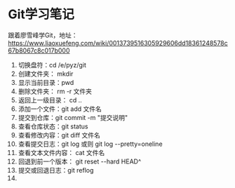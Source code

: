 # Git学习笔记

跟着廖雪峰学Git，地址：https://www.liaoxuefeng.com/wiki/0013739516305929606dd18361248578c67b8067c8c017b000

1. 切换盘符：cd /e/pyz/git
2. 创建文件夹： mkdir
3. 显示当前目录：pwd
4. 删除文件夹： rm -r 文件夹
5. 返回上一级目录： cd ..
6. 添加一个文件：git add 文件名
7. 提交到仓库：git commit -m "提交说明"
8. 查看仓库状态：git status
9. 查看修改内容：git diff 文件名
10. 查看提交日志：git log 或则 git log --pretty=oneline
11. 查看文本文件内容： cat 文件名
12. 回退到前一个版本： git reset --hard HEAD^
13. 提交或回退日志：git reflog
14. ​

